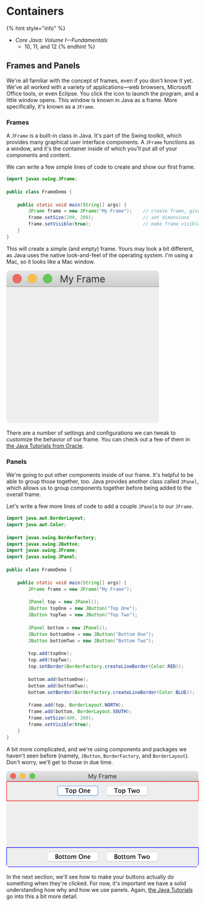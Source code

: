 # Containers

{% hint style="info" %}
* _Core Java: Volume I—Fundamentals_
  * 10, 11, and 12
{% endhint %}

## Frames and Panels

We're all familiar with the concept of frames, even if you don't know it yet. We've all worked with a variety of applications—web browsers, Microsoft Office tools, or even Eclipse. You click the icon to launch the program, and a little window opens. This window is known in Java as a frame. More specifically, it's known as a `JFrame`.

### Frames

A `JFrame` is a built-in class in Java. It's part of the Swing toolkit, which provides many graphical user interface components. A `JFrame` functions as a window, and it's the container inside of which you'll put all of your components and content.

We can write a few simple lines of code to create and show our first frame.

```java
import javax.swing.JFrame;

public class FrameDemo {

    public static void main(String[] args) {
        JFrame frame = new JFrame("My Frame");    // create frame, give title
        frame.setSize(200, 200);                  // set dimensions
        frame.setVisible(true);                   // make frame visible
    }
}
```

This will create a simple \(and empty\) frame. Yours may look a bit different, as Java uses the native look-and-feel of the operating system. I'm using a Mac, so it looks like a Mac window.

![](../.gitbook/assets/jframe.png)

There are a number of settings and configurations we can tweak to customize the behavior of our frame. You can check out a few of them in [the Java Tutorials from Oracle](https://docs.oracle.com/javase/tutorial/uiswing/components/frame.html).

### Panels

We're going to put other components inside of our frame. It's helpful to be able to group those together, too. Java provides another class called `JPanel`, which allows us to group components together before being added to the overall frame.

Let's write a few more lines of code to add a couple `JPanel`s to our `JFrame`.

```java
import java.awt.BorderLayout;
import java.awt.Color;

import javax.swing.BorderFactory;
import javax.swing.JButton;
import javax.swing.JFrame;
import javax.swing.JPanel;

public class FrameDemo {

    public static void main(String[] args) {
        JFrame frame = new JFrame("My Frame");
        
        JPanel top = new JPanel();
        JButton topOne = new JButton("Top One");
        JButton topTwo = new JButton("Top Two");
        
        JPanel bottom = new JPanel();
        JButton bottomOne = new JButton("Bottom One");
        JButton bottomTwo = new JButton("Bottom Two");
        
        top.add(topOne);
        top.add(topTwo);
        top.setBorder(BorderFactory.createLineBorder(Color.RED));
        
        bottom.add(bottomOne);
        bottom.add(bottomTwo);
        bottom.setBorder(BorderFactory.createLineBorder(Color.BLUE));
        
        frame.add(top, BorderLayout.NORTH);
        frame.add(bottom, BorderLayout.SOUTH);
        frame.setSize(400, 200);
        frame.setVisible(true);
    }
}
```

A bit more complicated, and we're using components and packages we haven't seen before \(namely, `JButton`, `BorderFactory`, and `BorderLayout`\). Don't worry, we'll get to those in due time.

![](../.gitbook/assets/jpanel.png)

In the next section, we'll see how to make your buttons actually do something when they're clicked. For now, it's important we have a solid understanding how why and how we use panels. Again, [the Java Tutorials](https://docs.oracle.com/javase/tutorial/uiswing/components/panel.html) go into this a bit more detail.


